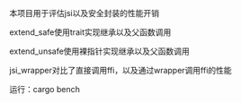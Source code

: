 本项目用于评估jsi以及安全封装的性能开销

extend_safe使用trait实现继承以及父函数调用

extend_unsafe使用裸指针实现继承以及父函数调用

jsi_wrapper对比了直接调用ffi，以及通过wrapper调用ffi的性能

运行：cargo bench
